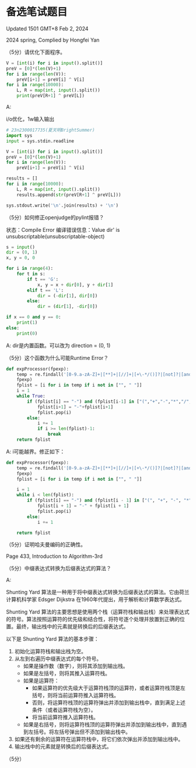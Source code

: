 # 备选笔试题目

Updated 1501 GMT+8 Feb 2, 2024

2024 spring, Complied by Hongfei Yan



（5分）请优化下面程序。

```python
V = [int(i) for i in input().split()]
preV = [0]*(len(V)+1)
for i in range(len(V)):
    preV[i+1] = preV[i] ^ V[i]
for i in range(10000):
    L, R = map(int, input().split())
    print(preV[R+1] ^ preV[L])
```

A:

i/o优化，1w输入输出

```python
# 23n2300017735(夏天明BrightSummer)
import sys
input = sys.stdin.readline

V = [int(i) for i in input().split()]
preV = [0]*(len(V)+1)
for i in range(len(V)):
    preV[i+1] = preV[i] ^ V[i]

results = []
for i in range(10000):
    L, R = map(int, input().split())
    results.append(str(preV[R+1] ^ preV[L]))

sys.stdout.write('\n'.join(results) + '\n')
```





（5分）如何修正openjudge的pylint报错？

状态：Compile Error
编译错误信息：Value dir' is unsubscriptable(unsubscriptable-object)

```python
s = input()
dir = (0, 1)
x, y = 0, 0

for i in range(4):
    for t in s:
        if t == 'G':
            x, y = x + dir[0], y + dir[1]
        elif t == 'L':
            dir = (-dir[1], dir[0])
        else:
            dir = (dir[1], -dir[0])

if x == 0 and y == 0:
    print(1)
else:
    print(0)
```

A: dir是内置函数。可以改为 direction = (0, 1)



（5分）这个函数为什么可能Runtime Error？

```python
def expProcessor(fpexp):
    temp = re.findall('[0-9.a-zA-Z]+|[**]+|[//]+|[+\-*/()]?|[not]?|[and]?|[or]?|[True]?|[False]?|.',\
    fpexp)
    fplist = [i for i in temp if i not in ["", " "]]
    i = 1
    while True:
        if (fplist[i] == "-") and (fplist[i-1] in ["(","+","-","*","/","**","//","not","and","or"]):
            fplist[i+1] = "-"+fplist[i+1]
            fplist.pop(i)
        else:
            i += 1
            if i >= len(fplist)-1:
                break
    return fplist
```

A: i可能越界。修正如下：

```python
def expProcessor(fpexp):
    temp = re.findall('[0-9.a-zA-Z]+|[**]+|[//]+|[+\-*/()]?|[not]?|[and]?|[or]?|[True]?|[False]?|.',\
    fpexp)
    fplist = [i for i in temp if i not in ["", " "]]

    i = 1
    while i < len(fplist):
        if (fplist[i] == "-") and (fplist[i - 1] in ["(", "+", "-", "*", "/", "**", "//", "not", "and", "or"]):
            fplist[i + 1] = "-" + fplist[i + 1]
            fplist.pop(i)
        else:
            i += 1

    return fplist
```

（5分）证明哈夫曼编码的正确性。

Page 433, Introduction to Algorithm-3rd



（5分）中缀表达式转换为后缀表达式的算法？

A:

Shunting Yard 算法是一种用于将中缀表达式转换为后缀表达式的算法。它由荷兰计算机科学家 Edsger Dijkstra 在1960年代提出，用于解析和计算数学表达式。

Shunting Yard 算法的主要思想是使用两个栈（运算符栈和输出栈）来处理表达式的符号。算法按照运算符的优先级和结合性，将符号逐个处理并放置到正确的位置。最终，输出栈中的元素就是转换后的后缀表达式。

以下是 Shunting Yard 算法的基本步骤：

1. 初始化运算符栈和输出栈为空。
2. 从左到右遍历中缀表达式的每个符号。
   - 如果是操作数（数字），则将其添加到输出栈。
   - 如果是左括号，则将其推入运算符栈。
   - 如果是运算符：
     - 如果运算符的优先级大于运算符栈顶的运算符，或者运算符栈顶是左括号，则将当前运算符推入运算符栈。
     - 否则，将运算符栈顶的运算符弹出并添加到输出栈中，直到满足上述条件（或者运算符栈为空）。
     - 将当前运算符推入运算符栈。
   - 如果是右括号，则将运算符栈顶的运算符弹出并添加到输出栈中，直到遇到左括号。将左括号弹出但不添加到输出栈中。
3. 如果还有剩余的运算符在运算符栈中，将它们依次弹出并添加到输出栈中。
4. 输出栈中的元素就是转换后的后缀表达式。

（5分）